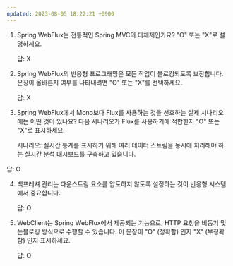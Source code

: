 ```yaml
---
updated: 2023-08-05 18:22:21 +0900
---
```


1. Spring WebFlux는 전통적인 Spring MVC의 대체제인가요? "O" 또는 "X"로 설명하세요.

   답: X

2. Spring WebFlux의 반응형 프로그래밍은 모든 작업이 블로킹되도록 보장합니다. 문장이 올바른지 여부를 나타내려면 "O" 또는 "X"를 선택하세요.

   답: X

3. Spring WebFlux에서 Mono보다 Flux를 사용하는 것을 선호하는 실제 시나리오에는 어떤 것이 있나요? 다음 시나리오가 Flux를 사용하기에 적합한지 "O" 또는 "X"로 표시하세요.

    시나리오: 실시간 통계를 표시하기 위해 여러 데이터 스트림을 동시에 처리해야 하는 실시간 분석 대시보드를 구축하고 있습니다.

  답: O

4. 백프레셔 관리는 다운스트림 요소를 압도하지 않도록 설정하는 것이 반응형 시스템에서 중요합니다.

   답: O

5. WebClient는 Spring WebFlux에서 제공되는 기능으로, HTTP 요청을 비동기 및 논블로킹 방식으로 수행할 수 있습니다. 이 문장이 "O" (정확함) 인지 "X" (부정확함) 인지 표시하세요.

   답: O